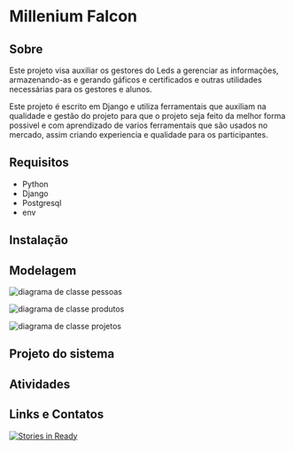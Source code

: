 # Millenium Falcon

## Sobre
Este projeto visa auxiliar os gestores do Leds a gerenciar as informações, armazenando-as e gerando gáficos e certificados e outras utilidades necessárias para os gestores e alunos.

Este projeto é escrito em Django e utiliza ferramentais que auxiliam na qualidade e gestão do projeto para que o projeto seja feito da melhor forma possivel e com aprendizado de varios ferramentais que são usados no mercado, assim criando experiencia e qualidade para os participantes.

## Requisitos

 - Python
 - Django
 - Postgresql
 - env
 
## Instalação
 
 
## Modelagem

![diagrama de classe pessoas](https://github.com/icarodgl/millennium-falcon/blob/master/docs/diagrama%20class%20pessoas.png "diagrama de classe pessoas")

![diagrama de classe produtos](https://github.com/icarodgl/millennium-falcon/blob/master/docs/diagrama%20class%20produto.png "diagrama de classe produtos")

![diagrama de classe projetos](https://github.com/icarodgl/millennium-falcon/blob/master/docs/diagrama%20class%20projeto.png "diagrama de classe projetos")

## Projeto do sistema

## Atividades

## Links e Contatos
[![Stories in Ready](https://badge.waffle.io/LEDS/millennium-falcon.svg?label=ready&title=Ready)](http://waffle.io/LEDS/millennium-falcon)
